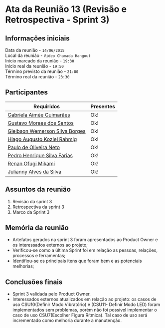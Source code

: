 Ata da Reunião 13 (Revisão e Retrospectiva - Sprint 3)
=====================================

Informações iniciais
--------------------
Data da reunião - `14/06/2015`  
Local da reunião - `Video Chamada Hangout`  
Inicio marcado da reunião - `19:30`  
Inicio real da reunião - `19:50`  
Término previsto da reunião - `21:00`  
Término real da reunião - `23:30`  

Participantes
-------------
Requiridos | Presentes
-----------|----------------
[Gabriela Aimée Guimarães](mailto:gabrielaimeeg@hotmail.com) | Ok!
[Gustavo Moraes dos Santos](mailto:gustavo_moraiss@hotmail.com) | Ok!
[Gleibson Wemerson Silva Borges](mailto:gleibsongyn@gmail.com) | Ok!
[Hiago Augusto Koziel Rahmig](mailto:hiagokoziel100@gmail.com) | Ok!
[Paulo de Oliveira Neto](mailto:pauloesgyn@gmail.com) | Ok!
[Pedro Henrique Silva Farias](mailto:pedrohenriquedrim@gmail.com) | Ok!
[Renan Ofugi Mikami](mailto:renangyn2010@hotmail.com) | Ok!
[Julianny Alves da Silva](mailto:julianny.alves@hotmail.com) | Ok!

Assuntos da reunião
-------------------
1. Revisão da sprint 3
2. Retrospectiva da sprint 3
3. Marco da Sprint 3

Memória da reunião
------------------
* Artefatos gerados na sprint 3 foram apresentados ao Product Owner e os interessados externos ao projeto;
* Verificou-se como a última Sprint foi em relação as pessoas, relações, processos e ferramentas;
* Identifiou-se os principais itens que foram bem e as potenciais melhorias;

Conclusões finais
-----------------
* Sprint 3 validada pelo Product Owner.
* Interessados externos atualizados em relação ao projeto: os casos de uso CSU10(Definir Modo Vibratório) e (CSU11- Definir Modo LED) foram implementados sem problemas, porém não foi possível implementar o caso de uso CSU7(Escolher Figura Rítmica). Tal caso de uso será incrementado como melhoria durante a manutenção.




